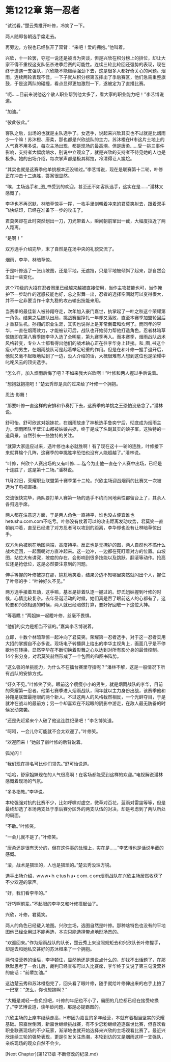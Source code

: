 # 第1212章 第一忍者

“试试看。”楚云秀推开叶修，冷笑了一下。

两人随即各朝选手席走去。

再旁边，方锐也已经张开了双臂：“来吧！爱的拥抱。”他叫着。

兴欣，十一轮罢，夺冠一说还是被当为笑谈，但是兴欣在积分榜上的排位，却让大家不得不重视这支队伍杀进季后赛的可能性。连续三轮比轮回还强势的表现，现在终于遭遇一支强队，兴欣能不能继续强劲下去，这是很多人都好奇关心的问题。烟雨，连续两轮表现不佳，一下子就从积分榜第五摔出了季后赛区，他们急需重整旗鼓，于是这两队的碰撞，看点显得更加激烈一下，遂被定为了直播比赛。

“呃……目前来说他这个散人职业帮到他太多了，看大家的职业能力吧！”李艺博说道。

“加油。”

“彼此彼此。”

客队之后，出场的也就是主队选手了。女选手，说起来兴欣其实也不过就是比烟雨少一个嘛！苏沐橙、唐柔，那也都是兴欣战队的主力。苏沐橙在H市这片土地上的人气真不用多说，每次主场出现，都是现场的最高潮。但是唐柔……受一挑三事件影响，支持者大幅度缩水，别说中立观众了，就是兴欣的支持者不待见她的人也是极多。她的出场介绍，每次掌声都是极其稀拉，冷清得让人尴尬。

“其实也就是这赛季他单挑根本还没输过。”李艺博说，现在是联赛第十二轮，叶修正在冲击十二连胜，答案很显然。

“唉，主场选手和_图_书受到的欢迎，甚至还不如客队选手，这实在是……”潘林又感慨了。

李华也不再沉默，林暗草惊手一挥，一枚手里剑朝着冲来的君莫笑射去，跟着双手飞快结印，已经在准备下一步的攻击了。

君莫笑却在此时突然划出一刀，刀光带着人，瞬间朝前窜出一截，大幅度拉近了两人距离。

“是啊！”

双方选手介绍完毕，末了自然是在场中央的礼貌交流了。

烟雨，李华，林暗草惊。

于是叶修选了一张山坡图，还是平地，无遮挡，只是平地被倾斜了起来，那自然会生出一些变化。

这个70级的大招在忍者圈里已经越来越被直接使用，当作主攻技能也可，当作掩护下一步动作的迷惑技能也好，总之影舞一出，忍者的选择空间就可以变得很大，并不一定非要当作十拿九稳的攻击输出技能来用。

当赛季的最佳新人被孙翔夺走，次年加入豪门嘉世，执掌起了一叶之秋这个荣耀第一角色。结果之后随队出局，挑战赛里挣扎一年却又落败，直至本赛季加盟轮回后才重获生机。孙翔的职业生涯，其实也说得上是非常倒霉和坎坷了。而同年的李华，一直在烟雨效力，才能被认可后，战队也开始努力帮他打造角色。忍者林暗草惊随即在第八赛季随李华入选了全明星，第九赛季再入。而本赛季，烟雨战队战术风格转变，专业人士都看得出他们的战术轴心正在往李华身上转接。和_图_书这个瘦小的男生，在烟雨战队可是起着举足轻重的作用。但是在和叶修一握手退开后，他就又毫不起眼地站到了一边，没人介绍的话，大概很难有人想到这位也是荣耀中叱咤风云的顶尖选手。

“怎么样，加入烟雨后悔了吧？不如来我大兴欣啊！”叶修和两人握过手后说着。

“想抱就抱抱吧！”楚云秀却是真的过来给了叶修一个拥抱。

忍法·影舞！

“那要叶修一直这样的安排和节奏打下去，这赛季的单挑之王恐怕没悬念了。”潘林说。

舒可怡、舒可欣这对姐妹花，在烟雨放走了神枪选手鲁奕宁后，彻底成为烟雨主力。烟雨团队半壁江山都被姑娘占据，终于是成了名副其实的娘子军。这独特的一道风景，自然引来一些独特的关注。

“就算大家适应过来，遇叶修也未必就胜啊！有了现在这十一轮的连胜，叶修接下来就算输个几阵，这赛季的单挑胜率恐怕也没有人能超越了。”潘林说。

“叶修，兴欣个人赛出场的又有叶修……迄今为止他一直在个人赛中出场，已经是十连胜了，这是第十二场。”潘林说。

11月22日，荣耀职业联盟第十赛季第十二轮。兴欣主场迎战烟雨的比赛又一次被选为了电视直播。

交流很快完毕，两队要打单人赛第一场的选手不约而同地索性都留台上了，其余人各归选手席。

两人都在注意这方面，于是两人角色一直持平，谁也没占便宜谁也hetushu.com.com不吃亏。叶修没有仗着可以的攻击距离发动攻势，君莫笑一直朝前冲着，直至已经进了对方忍者可以攻到的距离，李华却也没有让林暗草惊出手。

双方角色被刷在地图两端，高度持平。反正也是无掩护的图，两人自然也不搞什么战术迂回，一起面朝对方直冲起来。这一边冲，一边都在死盯着对方的位置。山坡图，站位大有讲究，坡度的存在，会影响到很多技能以及跳跃、翻滚等动作。抢高位还是抢低位，这是必然要注意到的问题。

伸手等握的叶修被掠在那，尴尬地笑着，结果旁边不知哪里突然就闪出个人，握住了叶修的手：“叶神好久不见。”

两方选手接着互动，这手嘛，基本是排着队逐一握过的。舒氏姐妹握到叶修的时候，心情比较复杂。去年圣诞活动的时候，她们真是吞了眼前这人的心都有了。这轮要和兴欣相遇的时候，两人就已经暗做打算，要好好回敬一下这位大神。

“等着瞧！”两姐妹一起瞪叶修，丝毫不畏惧。

“他们的实力是相当不错的。”嘉宾李艺博说着。

立即，十数个林暗草惊一起冲向了君莫笑。荣耀第一忍者选手，对于这一忍者实用大招的掌握自不必多说。现场电子转播屏上给出的李华主视角上，画面几乎是不停歇地在转换，显然李华在不断切换着影舞之心以达到对所有影分身的最佳控制。14个影分身，对君莫笑赫然形成了一个包围的和图书阵势。

“这么强的单挑能力，为什么不在擂台赛里守擂呢？”潘林不解，这是一般情况下所有战队的安排方式。

“好久不见。”叶修笑了笑。眼前这个瘦瘦小小的男生，就是烟雨战队的李华，目前的荣耀第一忍者。他第七赛季进入烟雨战队，同年就以主力身份出战，该赛季他和孙翔是联盟最抢眼的两个新人。不过这两人的风格截然相反，一个光鲜夺目，于是就冲在战斗的最前方；另一个却喜欢在不起眼的阴影中游走，在敌人最无防备的时候发动突袭。

“还是先赶紧来个人破了他这连胜纪录吧！”李艺博笑道。

“呵呵，一会儿你可能就不会太欢迎了。”叶修笑。

“欢迎回来！”她敲了敲叶修的后背说着。

弧光闪！

“我们现在排名可比你们领先。”舒可怡说道。

“哈哈，舒家姐妹现在的人气很高啊！在客场都能受到这样的欢迎。”电视解说潘林感慨着现场的气氛。

“多多指教。”李华说。

本轮强强对抗的比赛不少，比如呼啸对虚空，微草对百花，蓝雨对雷霆等等，但是最终却选了本场两支处于季后赛分区外的两支队伍的对决，却是考虑到了两队所处的局面。

“不敢。”叶修笑。

“一会儿就不是了。”叶修笑。

“唐柔还是很有天分的，但在这件事的处理上，实在是……”李艺博也是话说半截的感慨。

“滚，战术是猥琐的，人也是猥琐的。”楚云秀没理方锐。

选手出场介绍，wｗw•ｈｅtusｈu•ｃoｍ.ｃoｍ烟雨战队在兴欣主场居然收获了不少欢迎的掌声。

“好，我们看李华的。”

“好巧啊前辈。”不起眼的李华又和叶修搭起讪了。

兴欣，叶修，君莫笑。

两人的角色已经载入地图。兴欣主场，选图自然是叶修。那种啥特色也没有的平地图他已经全用过不能再选，本次只能选择带点地形场景的。

“欢迎回来。”作为烟雨战队的队长，楚云秀上来没照规矩去和兴欣队长叶修握手，却是去和她私交甚好的苏沐橙来了一个拥抱。

两句没营养的话后，李华顿住，显然他还是想说点什么的，却找不出话题了，在那默默思考了一会儿后，裁判已经宣布可以入比赛席，李华终于又说了第三句没营养的废话：“前辈加油。”

这边楚云秀和苏沐橙抱完了，回头看了眼叶修，随手就给叶修伸出来的右手上拍了一巴掌：“怎么，你也想抱啊？”

“大概是减轻一些负担吧，叶修的年纪也不小了，霸图的几位都已经在接受轮换了。”李艺博说道，谈年龄问题，那是必提霸图的。

兴欣主场的上座率继续走高，H市因为嘉世的多年经营，本就有着相当坚实的荣耀基础。原嘉世倒闭，新嘉世继续挑战赛，有不少忠粉继续追逐嘉世比赛，但喜欢看职业联赛现场的不少玩家，渐渐地也就开始选择来兴欣的主场观看比赛了。最近兴欣连续三轮的强势表现，更是引发关注热潮，本轮到访的又是烟雨这样一支强队，亲临现场的观众自然不会少。



[Next Chapter](第1213章 不断修改的纪录.md)